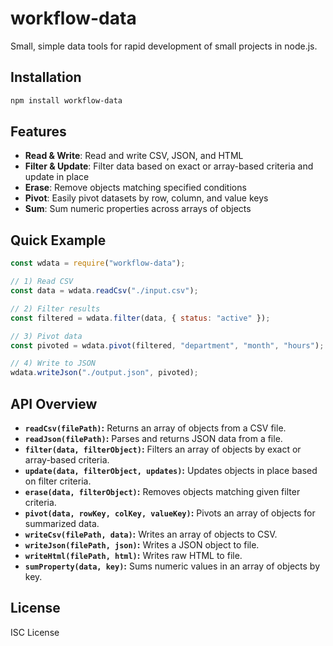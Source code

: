 # workflow-data

Small, simple data tools for rapid development of small projects in node.js.

## Installation

```bash
npm install workflow-data
```

## Features

- **Read & Write**: Read and write CSV, JSON, and HTML
- **Filter & Update**: Filter data based on exact or array-based criteria and update in place
- **Erase**: Remove objects matching specified conditions
- **Pivot**: Easily pivot datasets by row, column, and value keys
- **Sum**: Sum numeric properties across arrays of objects

## Quick Example

```js
const wdata = require("workflow-data");

// 1) Read CSV
const data = wdata.readCsv("./input.csv");

// 2) Filter results
const filtered = wdata.filter(data, { status: "active" });

// 3) Pivot data
const pivoted = wdata.pivot(filtered, "department", "month", "hours");

// 4) Write to JSON
wdata.writeJson("./output.json", pivoted);
```

## API Overview

- **`readCsv(filePath)`:** Returns an array of objects from a CSV file.
- **`readJson(filePath)`:** Parses and returns JSON data from a file.
- **`filter(data, filterObject)`:** Filters an array of objects by exact or array-based criteria.
- **`update(data, filterObject, updates)`:** Updates objects in place based on filter criteria.
- **`erase(data, filterObject)`:** Removes objects matching given filter criteria.
- **`pivot(data, rowKey, colKey, valueKey)`:** Pivots an array of objects for summarized data.
- **`writeCsv(filePath, data)`:** Writes an array of objects to CSV.
- **`writeJson(filePath, json)`:** Writes a JSON object to file.
- **`writeHtml(filePath, html)`:** Writes raw HTML to file.
- **`sumProperty(data, key)`:** Sums numeric values in an array of objects by key.

## License

ISC License

